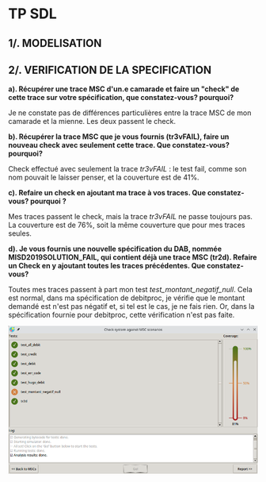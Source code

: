 # TP SDL

## 1/. MODELISATION



## 2/. VERIFICATION DE LA SPECIFICATION

**a). Récupérer une trace MSC d'un.e camarade et faire un
"check" de cette trace sur votre spécification, que
constatez-vous? pourquoi?** 

Je ne constate pas de différences particulières entre la trace MSC de mon camarade et la mienne. Les deux passent le check.

**b). Récupérer la trace MSC que je vous fournis
(tr3vFAIL), faire un nouveau check avec seulement
cette trace. Que constatez-vous? pourquoi?**

Check effectué avec seulement la trace *tr3vFAIL* : le test fail, comme son nom pouvait le laisser penser, et la couverture est de 41%.

**c). Refaire un check en ajoutant ma trace à vos traces.
Que constatez-vous? pourquoi ?**

Mes traces passent le check, mais la trace *tr3vFAIL* ne passe toujours pas. La couverture est de 76%, soit la même couverture que pour mes traces seules.

**d). Je vous fournis une nouvelle spécification du DAB, nommée MISD2019SOLUTION_FAIL, qui contient déjà une
trace MSC (tr2d). Refaire un Check en y
ajoutant toutes les traces précédentes. Que
constatez-vous?**

Toutes mes traces passent à part mon test *test_montant_negatif_null*. Cela est normal, dans ma spécification de debitproc, je vérifie que le montant demandé est n'est pas négatif et, si tel est le cas, je ne fais rien. Or, dans la spécification fournie pour debitproc, cette vérification n'est pas faite.   

![Couverture](couverture_MP72022SOLUTION_FAIL.png)


